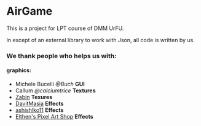 # **AirGame**

<par>
This is a project for LPT course of DMM UrFU.

In except of an external library to work with Json,
 all code is written by us.

### We thank people who helps us with:
#### graphics:
- Michele Bucelli *@Buch* **GUI**
- Callum *@calciumtrice* **Textures**
- [Zabin](http://duskrpg.blogspot.com/) **Texures**
- [DavitMasia](https://twitter.com/DavitMasia) **Effects**
- [ashishlko11](https://twitter.com/ashishlko11) **Effects**
- [Elthen's Pixel Art Shop](https://elthen.itch.io/)  **Effects**

</par>